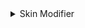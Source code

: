 <details>
  <summary>Skin Modifier</summary>
  <img src="https://github.com/0kolya0/GC_FuncList/blob/main/gif/Skin%20Modifier.gif"/>
</details>